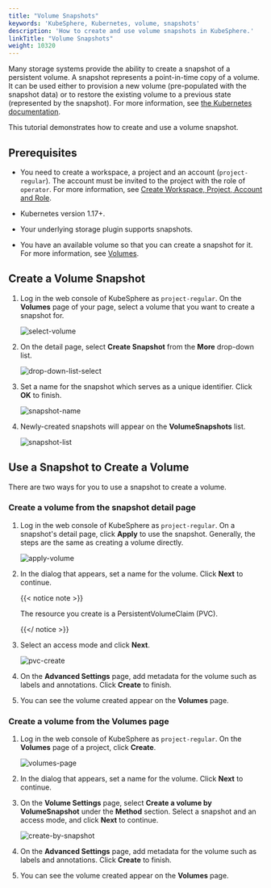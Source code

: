 ```yaml
---
title: "Volume Snapshots"
keywords: 'KubeSphere, Kubernetes, volume, snapshots'
description: 'How to create and use volume snapshots in KubeSphere.'
linkTitle: "Volume Snapshots"
weight: 10320
---
```


Many storage systems provide the ability to create a snapshot of a persistent volume. A snapshot represents a point-in-time copy of a volume. It can be used either to provision a new volume (pre-populated with the snapshot data) or to restore the existing volume to a previous state (represented by the snapshot). For more information, see [the Kubernetes documentation](https://kubernetes.io/docs/concepts/storage/volume-snapshots/).

This tutorial demonstrates how to create and use a volume snapshot.

## Prerequisites

- You need to create a workspace, a project and an account (`project-regular`). The account must be invited to the project with the role of `operator`. For more information, see [Create Workspace, Project, Account and Role](../../../quick-start/create-workspace-and-project).

- Kubernetes version 1.17+.

- Your underlying storage plugin supports snapshots.
- You have an available volume so that you can create a snapshot for it. For more information, see [Volumes](../volumes/).

## Create a Volume Snapshot

1. Log in the web console of KubeSphere as `project-regular`. On the **Volumes** page of your page, select a volume that you want to create a snapshot for.

   ![select-volume](/images/docs/project-user-guide/volume-management/volume-snapshots/select-volume.jpg)

2. On the detail page, select **Create Snapshot** from the **More** drop-down list.

   ![drop-down-list-select](/images/docs/project-user-guide/volume-management/volume-snapshots/drop-down-list-select.jpg)

3. Set a name for the snapshot which serves as a unique identifier. Click **OK** to finish.

   ![snapshot-name](/images/docs/project-user-guide/volume-management/volume-snapshots/snapshot-name.jpg)

4. Newly-created snapshots will appear on the **VolumeSnapshots** list.

   ![snapshot-list](/images/docs/project-user-guide/volume-management/volume-snapshots/snapshot-list.jpg)

## Use a Snapshot to Create a Volume

There are two ways for you to use a snapshot to create a volume.

### Create a volume from the snapshot detail page

1. Log in the web console of KubeSphere as `project-regular`. On a snapshot's detail page, click **Apply** to use the snapshot. Generally, the steps are the same as creating a volume directly.

   ![apply-volume](/images/docs/project-user-guide/volume-management/volume-snapshots/apply-volume.jpg)

2. In the dialog that appears, set a name for the volume. Click **Next** to continue.

   {{< notice note >}}

   The resource you create is a PersistentVolumeClaim (PVC).

   {{</ notice >}} 

3. Select an access mode and click **Next**.

   ![pvc-create](/images/docs/project-user-guide/volume-management/volume-snapshots/pvc-create.jpg)

4. On the **Advanced Settings** page, add metadata for the volume such as labels and annotations. Click **Create** to finish.

5. You can see the volume created appear on the **Volumes** page.

### Create a volume from the Volumes page

1. Log in the web console of KubeSphere as `project-regular`. On the **Volumes** page of a project, click **Create**.

   ![volumes-page](/images/docs/project-user-guide/volume-management/volume-snapshots/volumes-page.jpg)

2. In the dialog that appears, set a name for the volume. Click **Next** to continue.

3. On the **Volume Settings** page, select **Create a volume by VolumeSnapshot** under the **Method** section. Select a snapshot and an access mode, and click **Next** to continue.

   ![create-by-snapshot](/images/docs/project-user-guide/volume-management/volume-snapshots/create-by-snapshot.jpg)

4. On the **Advanced Settings** page, add metadata for the volume such as labels and annotations. Click **Create** to finish.

5. You can see the volume created appear on the **Volumes** page.